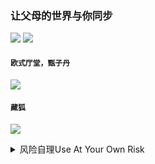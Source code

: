 ### 让父母的世界与你同步
![](http://pc1.gtimg.com/softmgr/myapp/assets/images/2018-01.jpg)
![](http://pc1.gtimg.com/softmgr/myapp/assets/images/2018-02.jpg)

#### `欧式厅堂，甄子丹`
![](https://pic3.zhimg.com/v2-807a2bf955648730ba7f8ef7e1886faa_r.jpg)

#### `藏狐`
![](https://pbs.twimg.com/profile_images/1112734472405815296/CHKKWPO7.png)

<details><summary>风险自理Use At Your Own Risk</summary>

### 朴素美女街拍 (第1页
http://j.17qq.com/article/ccrceaarx.html
![](http://pic.17qq.com/uploads/uhehahaaqx.jpeg)
</details>
